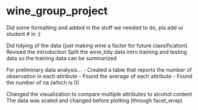 # wine_group_project

Did some formatting and added in the stuff we needed to do, pls add ur student # in :)

Did tidying of the data (just making wine a factor for future classification)
Revised the introduction
Split the wine_tidy data intro training and testing data so the training data can be summarized

For preliminary data analysis...
    - Created a table that reports the number of observation in each attribute
    - Found the average of each attribute
    - Found the number of na (which is 0)

Changed the visualization to compare multiple attributes to alcohol content
The data was scaled and changed before plotting (through facet_wrap)